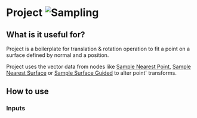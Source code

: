 # Project ![Sampling](https://img.shields.io/badge/Sampling-1d6c3d)

## What is it useful for?
Project is a boilerplate for translation & rotation operation to fit a point on a surface defined by normal and a position.

Project uses the vector data from nodes like [Sample Nearest Point](PCGExSampleNearestPoint.md), [Sample Nearest Surface](PCGExSampleNearestSurface.md) or [Sample Surface Guided](PCGExSampleSurfaceGuided.md) to alter point' transforms.

## How to use
### Inputs